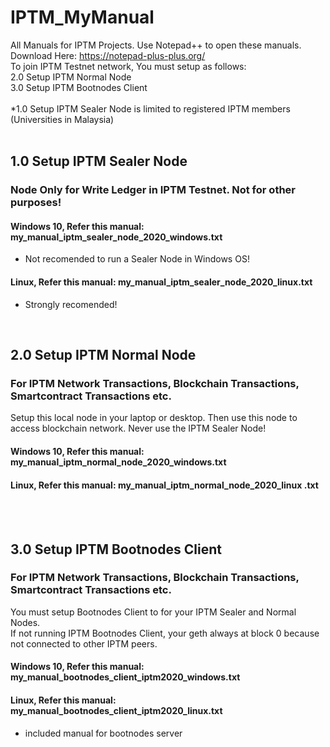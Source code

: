 # IPTM_MyManual
All Manuals for IPTM Projects. Use Notepad++ to open these manuals. Download Here: https://notepad-plus-plus.org/
<br>
To join IPTM Testnet network, You must setup as follows: <br>
2.0 Setup IPTM Normal Node <br>
3.0 Setup IPTM Bootnodes Client <br> 
<br>
*1.0 Setup IPTM Sealer Node is limited to registered IPTM members (Universities in Malaysia) <br>
<br>

## 1.0 Setup IPTM Sealer Node
### Node Only for Write Ledger in IPTM Testnet. Not for other purposes!
#### Windows 10, Refer this manual: my_manual_iptm_sealer_node_2020_windows.txt 
* Not recomended to run a Sealer Node in Windows OS! <br>
#### Linux, Refer this manual: my_manual_iptm_sealer_node_2020_linux.txt 
* Strongly recomended!<br>
<br>

## 2.0 Setup IPTM Normal Node
### For IPTM Network Transactions, Blockchain Transactions, Smartcontract Transactions etc.
Setup this local node in your laptop or desktop. Then use this node to access blockchain network. Never use the IPTM Sealer Node! <br>
#### Windows 10, Refer this manual: my_manual_iptm_normal_node_2020_windows.txt <br>
#### Linux, Refer this manual: my_manual_iptm_normal_node_2020_linux .txt
<br> <br>

## 3.0 Setup IPTM Bootnodes Client
### For IPTM Network Transactions, Blockchain Transactions, Smartcontract Transactions etc.
You must setup Bootnodes Client to for your IPTM Sealer and Normal Nodes. <br>
If not running IPTM Bootnodes Client, your geth always at block 0 because not connected to other IPTM peers.
#### Windows 10, Refer this manual: my_manual_bootnodes_client_iptm2020_windows.txt <br>
#### Linux, Refer this manual: my_manual_bootnodes_client_iptm2020_linux.txt
* included manual for bootnodes server <br>
